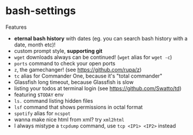 # bash-settings

Features

* **eternal bash history** with dates (eg. you can search bash history with a date, month etc)!
* custom prompt style, **supporting git**
* `wget` downloads always can be continued! (`wget` alias for `wget -c`)
* `ports` command to check your open ports
* `z`, the gamechanger! (see https://github.com/rupa/z)
* `tc` alias for Commander One, because it's "total commander"
* Glassfish long timeout, because Glassfish is slow
* listing your todos at terminal login (see https://github.com/Swatto/td)
* featuring `$TODAY` env
* `ls.` command listing hidden files
* `lsf` command that shows permissions in octal format
* `spotify` alias for `ncspot`
* wanna make nice html from xml? try `xml2html`
* I always mistype a `tcpdump` command, use `tcp <IP1> <IP2>` instead
